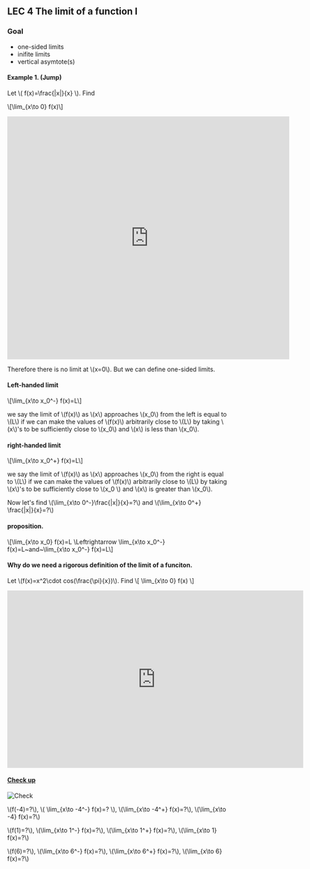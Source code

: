 ## LEC 4 The limit of a function I

### Goal 

 * one-sided limits
 * inifite limits
 * vertical asymtote(s)

#### Example 1. (Jump)

Let \\( f(x)=\frac{|x|}{x} \\). Find

\\[\lim_{x\to 0} f(x)\\]

<iframe scrolling="no" src="https://tube.geogebra.org/material/iframe/id/616813/width/646/height/556/border/888888/rc/false/ai/false/sdz/true/smb/false/stb/false/stbh/true/ld/false/sri/true/at/auto" width="646px" height="556px" style="border:0px;"> </iframe>

Therefore there is no limit at \\(x=0\\). But we can define one-sided limits.

#### Left-handed limit

\\[\lim_{x\to x_0^-} f(x)=L\\]

we say the limit of \\(f(x)\\) as \\(x\\) approaches \\(x_0\\) from the left is equal to \\(L\\) if
 we can make the values of \\(f(x)\\) arbitrarily close to \\(L\\) by taking \\(x\\)'s to be sufficiently close to  \\(x_0\\) and \\(x\\) is less than \\(x_0\\).
 
 #### right-handed limit

\\[\lim_{x\to x_0^+} f(x)=L\\]

we say the limit of \\(f(x)\\) as \\(x\\) approaches \\(x_0\\) from the right is equal to \\(L\\) if
 we can make the values of \\(f(x)\\) arbitrarily close to \\(L\\) by taking \\(x\\)'s to be sufficiently close to  \\(x_0 \\) and \\(x\\) is greater than \\(x_0\\).

Now let's find  \\(\lim_{x\to 0^-}\frac{|x|}{x}=?\\) and \\(\lim_{x\to 0^+} \frac{|x|}{x}=?\\)

#### proposition.

\\[\lim_{x\to x_0} f(x)=L \Leftrightarrow \lim_{x\to x_0^-} f(x)=L~and~\lim_{x\to x_0^-} f(x)=L\\]

#### Why do we need a rigorous definition of the limit of a funciton.

Let \\(f(x)=x^2\cdot cos(\frac{\pi}{x})\\). Find
\\[
\lim_{x\to 0} f(x)
\\]
<iframe scrolling="no" src="https://tube.geogebra.org/material/iframe/id/616829/width/678/height/406/border/888888/rc/false/ai/false/sdz/true/smb/false/stb/false/stbh/true/ld/false/sri/true/at/auto" width="678px" height="406px" style="border:0px;"> </iframe>

#### [Check up](http://tutorial.math.lamar.edu/Classes/CalcI/OneSidedLimits.aspx)
![Check](http://tutorial.math.lamar.edu/Classes/CalcI/OneSidedLimits_files/image004.gif)

\\(f(-4)=?\\), \\( \lim_{x\to -4^-} f(x)=? \\), \\(\lim_{x\to -4^+} f(x)=?\\), \\(\lim_{x\to -4} f(x)=?\\)

\\(f(1)=?\\), \\(\lim_{x\to 1^-} f(x)=?\\), \\(\lim_{x\to 1^+} f(x)=?\\), \\(\lim_{x\to 1} f(x)=?\\)

\\(f(6)=?\\), \\(\lim_{x\to 6^-} f(x)=?\\), \\(\lim_{x\to 6^+} f(x)=?\\), \\(\lim_{x\to 6} f(x)=?\\)
